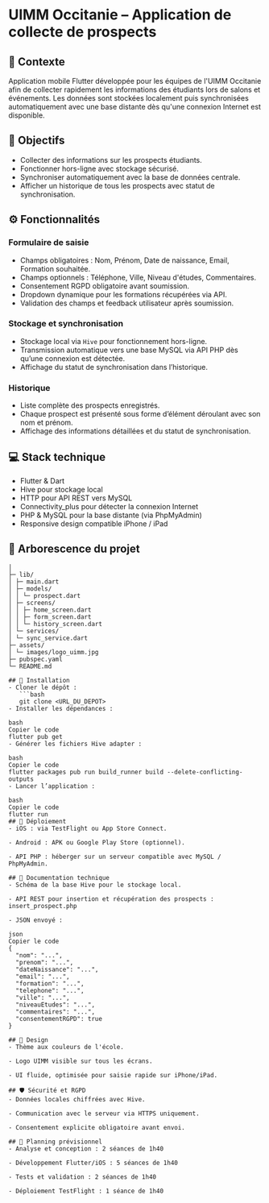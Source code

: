 # UIMM Occitanie – Application de collecte de prospects

## 📌 Contexte
Application mobile Flutter développée pour les équipes de l'UIMM Occitanie afin de collecter rapidement les informations des étudiants lors de salons et événements. Les données sont stockées localement puis synchronisées automatiquement avec une base distante dès qu'une connexion Internet est disponible.

## 🎯 Objectifs
- Collecter des informations sur les prospects étudiants.
- Fonctionner hors-ligne avec stockage sécurisé.
- Synchroniser automatiquement avec la base de données centrale.
- Afficher un historique de tous les prospects avec statut de synchronisation.

## ⚙️ Fonctionnalités

### Formulaire de saisie
- Champs obligatoires : Nom, Prénom, Date de naissance, Email, Formation souhaitée.
- Champs optionnels : Téléphone, Ville, Niveau d'études, Commentaires.
- Consentement RGPD obligatoire avant soumission.
- Dropdown dynamique pour les formations récupérées via API.
- Validation des champs et feedback utilisateur après soumission.

### Stockage et synchronisation
- Stockage local via `Hive` pour fonctionnement hors-ligne.
- Transmission automatique vers une base MySQL via API PHP dès qu’une connexion est détectée.
- Affichage du statut de synchronisation dans l’historique.

### Historique
- Liste complète des prospects enregistrés.
- Chaque prospect est présenté sous forme d’élément déroulant avec son nom et prénom.
- Affichage des informations détaillées et du statut de synchronisation.

## 💻 Stack technique
- Flutter & Dart
- Hive pour stockage local
- HTTP pour API REST vers MySQL
- Connectivity_plus pour détecter la connexion Internet
- PHP & MySQL pour la base distante (via PhpMyAdmin)
- Responsive design compatible iPhone / iPad

## 📂 Arborescence du projet
```mon_app/
│
├─ lib/
│ ├─ main.dart
│ ├─ models/
│ │ └─ prospect.dart
│ ├─ screens/
│ │ ├─ home_screen.dart
│ │ ├─ form_screen.dart
│ │ └─ history_screen.dart
│ └─ services/
│ └─ sync_service.dart
├─ assets/
│ └─ images/logo_uimm.jpg
├─ pubspec.yaml
└─ README.md

## 🚀 Installation
- Cloner le dépôt :  
   ```bash
   git clone <URL_DU_DEPOT>
- Installer les dépendances :

bash
Copier le code
flutter pub get
- Générer les fichiers Hive adapter :

bash
Copier le code
flutter packages pub run build_runner build --delete-conflicting-outputs
- Lancer l’application :

bash
Copier le code
flutter run
## 🔧 Déploiement
- iOS : via TestFlight ou App Store Connect.

- Android : APK ou Google Play Store (optionnel).

- API PHP : héberger sur un serveur compatible avec MySQL / PhpMyAdmin.

## 📄 Documentation technique
- Schéma de la base Hive pour le stockage local.

- API REST pour insertion et récupération des prospects : insert_prospect.php

- JSON envoyé :

json
Copier le code
{
  "nom": "...",
  "prenom": "...",
  "dateNaissance": "...",
  "email": "...",
  "formation": "...",
  "telephone": "...",
  "ville": "...",
  "niveauEtudes": "...",
  "commentaires": "...",
  "consentementRGPD": true
}

## 🎨 Design
- Thème aux couleurs de l'école.

- Logo UIMM visible sur tous les écrans.

- UI fluide, optimisée pour saisie rapide sur iPhone/iPad.

## 🛡️ Sécurité et RGPD
- Données locales chiffrées avec Hive.

- Communication avec le serveur via HTTPS uniquement.

- Consentement explicite obligatoire avant envoi.

## 📅 Planning prévisionnel
- Analyse et conception : 2 séances de 1h40

- Développement Flutter/iOS : 5 séances de 1h40

- Tests et validation : 2 séances de 1h40

- Déploiement TestFlight : 1 séance de 1h40